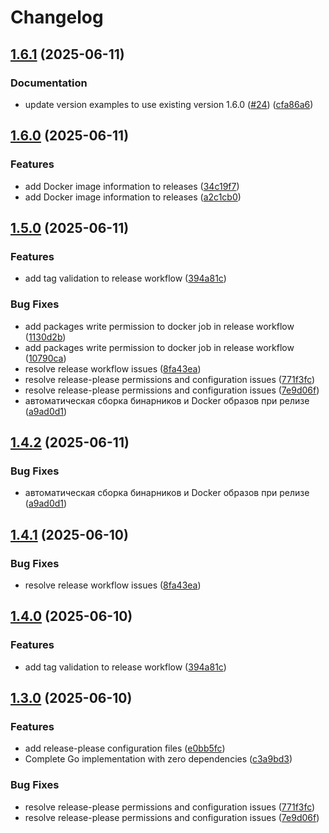 # Changelog

## [1.6.1](https://github.com/batonogov/gitlab-auto-mr/compare/v1.6.0...v1.6.1) (2025-06-11)


### Documentation

* update version examples to use existing version 1.6.0 ([#24](https://github.com/batonogov/gitlab-auto-mr/issues/24)) ([cfa86a6](https://github.com/batonogov/gitlab-auto-mr/commit/cfa86a6de5505af7897fc84cefdaf1e1dfc55c21))

## [1.6.0](https://github.com/batonogov/gitlab-auto-mr/compare/v1.5.0...v1.6.0) (2025-06-11)


### Features

* add Docker image information to releases ([34c19f7](https://github.com/batonogov/gitlab-auto-mr/commit/34c19f72280325982825973ad22a3cfb64bb2b9d))
* add Docker image information to releases ([a2c1cb0](https://github.com/batonogov/gitlab-auto-mr/commit/a2c1cb0ccdd76abb7d99fcaa5fb6cd3114d55df7))

## [1.5.0](https://github.com/batonogov/gitlab-auto-mr/compare/v1.4.2...v1.5.0) (2025-06-11)


### Features

* add tag validation to release workflow ([394a81c](https://github.com/batonogov/gitlab-auto-mr/commit/394a81cc4cc09b1078c731e27620b654b48306c2))


### Bug Fixes

* add packages write permission to docker job in release workflow ([1130d2b](https://github.com/batonogov/gitlab-auto-mr/commit/1130d2b3ff50620e391dcd46916c6b15f0f9eaa3))
* add packages write permission to docker job in release workflow ([10790ca](https://github.com/batonogov/gitlab-auto-mr/commit/10790ca52a5d29cc71819c3bc49eaa5a8740d5ac))
* resolve release workflow issues ([8fa43ea](https://github.com/batonogov/gitlab-auto-mr/commit/8fa43eaa518f18c4d3581feab8ee096ceb8fab1f))
* resolve release-please permissions and configuration issues ([771f3fc](https://github.com/batonogov/gitlab-auto-mr/commit/771f3fc2f13eb1181d0230b6ed1a28013833316d))
* resolve release-please permissions and configuration issues ([7e9d06f](https://github.com/batonogov/gitlab-auto-mr/commit/7e9d06f58ea4562b7bbc19eb106e286c7d644d01))
* автоматическая сборка бинарников и Docker образов при релизе ([a9ad0d1](https://github.com/batonogov/gitlab-auto-mr/commit/a9ad0d1714251230685d1c55a42ca5cf7dbb88f7))

## [1.4.2](https://github.com/batonogov/gitlab-auto-mr/compare/v1.4.1...v1.4.2) (2025-06-11)


### Bug Fixes

* автоматическая сборка бинарников и Docker образов при релизе ([a9ad0d1](https://github.com/batonogov/gitlab-auto-mr/commit/a9ad0d1714251230685d1c55a42ca5cf7dbb88f7))

## [1.4.1](https://github.com/batonogov/gitlab-auto-mr/compare/v1.4.0...v1.4.1) (2025-06-10)


### Bug Fixes

* resolve release workflow issues ([8fa43ea](https://github.com/batonogov/gitlab-auto-mr/commit/8fa43eaa518f18c4d3581feab8ee096ceb8fab1f))

## [1.4.0](https://github.com/batonogov/gitlab-auto-mr/compare/v1.3.0...v1.4.0) (2025-06-10)


### Features

* add tag validation to release workflow ([394a81c](https://github.com/batonogov/gitlab-auto-mr/commit/394a81cc4cc09b1078c731e27620b654b48306c2))

## [1.3.0](https://github.com/batonogov/gitlab-auto-mr/compare/v1.2.0...v1.3.0) (2025-06-10)


### Features

* add release-please configuration files ([e0bb5fc](https://github.com/batonogov/gitlab-auto-mr/commit/e0bb5fcf71f4f2e73be31d6754cd528e5c6c8fd9))
* Complete Go implementation with zero dependencies ([c3a9bd3](https://github.com/batonogov/gitlab-auto-mr/commit/c3a9bd32b00b6033cb98fdc56d12cdab34c05cb5))


### Bug Fixes

* resolve release-please permissions and configuration issues ([771f3fc](https://github.com/batonogov/gitlab-auto-mr/commit/771f3fc2f13eb1181d0230b6ed1a28013833316d))
* resolve release-please permissions and configuration issues ([7e9d06f](https://github.com/batonogov/gitlab-auto-mr/commit/7e9d06f58ea4562b7bbc19eb106e286c7d644d01))
